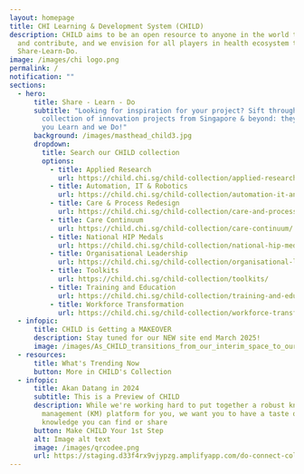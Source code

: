 ```yaml
---
layout: homepage
title: CHI Learning & Development System (CHILD)
description: CHILD aims to be an open resource to anyone in the world to access
  and contribute, and we envision for all players in health ecosystem to
  Share-Learn-Do.
image: /images/chi logo.png
permalink: /
notification: ""
sections:
  - hero:
      title: Share - Learn - Do
      subtitle: "Looking for inspiration for your project? Sift through our growing
        collection of innovation projects from Singapore & beyond: they Share,
        you Learn and we Do!"
      background: /images/masthead_child3.jpg
      dropdown:
        title: Search our CHILD collection
        options:
          - title: Applied Research
            url: https://child.chi.sg/child-collection/applied-research/
          - title: Automation, IT & Robotics
            url: https://child.chi.sg/child-collection/automation-it-and-robotics/
          - title: Care & Process Redesign
            url: https://child.chi.sg/child-collection/care-and-process-redesign/
          - title: Care Continuum
            url: https://child.chi.sg/child-collection/care-continuum/
          - title: National HIP Medals
            url: https://child.chi.sg/child-collection/national-hip-medal/
          - title: Organisational Leadership
            url: https://child.chi.sg/child-collection/organisational-leadership/
          - title: Toolkits
            url: https://child.chi.sg/child-collection/toolkits/
          - title: Training and Education
            url: https://child.chi.sg/child-collection/training-and-education/
          - title: Workforce Transformation
            url: https://child.chi.sg/child-collection/workforce-transformation/
  - infopic:
      title: CHILD is Getting a MAKEOVER
      description: Stay tuned for our NEW site end March 2025!
      image: /images/As_CHILD_transitions_from_our_interim_space_to_our_future_home__we_will_be_taking_a_PAUSE_in_our_content_upload_to_the_current_site__But_do_keep_your_submissions_coming_in_as_our_team_is_still_wor__4_.png
  - resources:
      title: What's Trending Now
      button: More in CHILD's Collection
  - infopic:
      title: Akan Datang in 2024
      subtitle: This is a Preview of CHILD
      description: While we're working hard to put together a robust knowledge
        management (KM) platform for you, we want you to have a taste of the
        knowledge you can find or share
      button: Make CHILD Your 1st Step
      alt: Image alt text
      image: /images/qrcodee.png
      url: https://staging.d33f4rx9vjypzg.amplifyapp.com/do-connect-collaborate/
---
```

